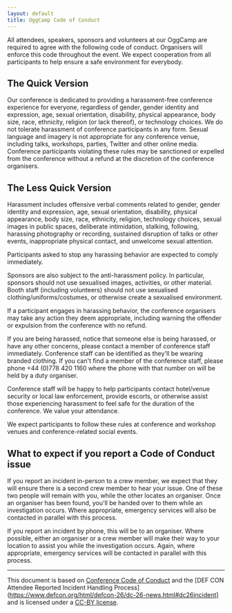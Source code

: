 ```yaml
---
layout: default
title: OggCamp Code of Conduct
---
```

All attendees, speakers, sponsors and volunteers at our OggCamp are required to agree with the following code of conduct. Organisers will enforce this code throughout the event. We expect cooperation from all participants to help ensure a safe environment for everybody.

## The Quick Version

Our conference is dedicated to providing a harassment-free conference experience for everyone, regardless of gender, gender identity and expression, age, sexual orientation, disability, physical appearance, body size, race, ethnicity, religion (or lack thereof), or technology choices. We do not tolerate harassment of conference participants in any form. Sexual language and imagery is not appropriate for any conference venue, including talks, workshops, parties, Twitter and other online media. Conference participants violating these rules may be sanctioned or expelled from the conference without a refund at the discretion of the conference organisers.

## The Less Quick Version

Harassment includes offensive verbal comments related to gender, gender identity and expression, age, sexual orientation, disability, physical appearance, body size, race, ethnicity, religion, technology choices, sexual images in public spaces, deliberate intimidation, stalking, following, harassing photography or recording, sustained disruption of talks or other events, inappropriate physical contact, and unwelcome sexual attention.

Participants asked to stop any harassing behavior are expected to comply immediately.

Sponsors are also subject to the anti-harassment policy. In particular, sponsors should not use sexualised images, activities, or other material. Booth staff (including volunteers) should not use sexualised clothing/uniforms/costumes, or otherwise create a sexualised environment.

If a participant engages in harassing behavior, the conference organisers may take any action they deem appropriate, including warning the offender or expulsion from the conference with no refund.

If you are being harassed, notice that someone else is being harassed, or have any other concerns, please contact a member of conference staff immediately. Conference staff can be identified as they'll be wearing branded clothing. If you can't find a member of the conference staff, please phone +44 (0)778 420 1160 where the phone with that number on will be held by a duty organiser.

Conference staff will be happy to help participants contact hotel/venue security or local law enforcement, provide escorts, or otherwise assist those experiencing harassment to feel safe for the duration of the conference. We value your attendance.

We expect participants to follow these rules at conference and workshop venues and conference-related social events.

## What to expect if you report a Code of Conduct issue

If you report an incident in-person to a crew member, we expect that they will ensure there is a second crew member to hear your issue. One of these two people will remain with you, while the other locates an organiser. Once an organiser has been found, you'll be handed over to them while an investigation occurs. Where appropriate, emergency services will also be contacted in parallel with this process.

If you report an incident by phone, this will be to an organiser. Where possible, either an organiser or a crew member will make their way to your location to assist you while the investigation occurs. Again, where appropriate, emergency services will be contacted in parallel with this process.

<hr>

This document is based on [Conference Code of Conduct](http://confcodeofconduct.com/) and the [DEF CON Attendee Reported Incident Handling Process](https://www.defcon.org/html/defcon-26/dc-26-news.html#dc26incident] and is licensed under a [CC-BY license](http://creativecommons.org/licenses/by/3.0/deed.en_US).
